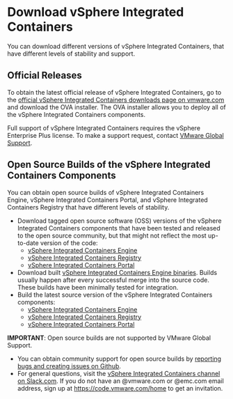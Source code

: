 # Download vSphere Integrated Containers #

You can download different versions of vSphere Integrated Containers, that have different levels of stability and support.

## Official Releases ##

To obtain the latest official release of vSphere Integrated Containers, go to the [official vSphere Integrated Containers downloads page on vmware.com](http://www.vmware.com/go/download-vic) and download the OVA installer. The OVA installer allows you to deploy all of the vSphere Integrated Containers components.

Full support of vSphere Integrated Containers requires the vSphere Enterprise Plus license. To make a support request, contact [VMware Global Support](https://www.vmware.com/support/product-support-centers.md). 

## Open Source Builds of the vSphere Integrated Containers Components ##

You can obtain open source builds of vSphere Integrated Containers Engine, vSphere Integrated Containers Portal, and vSphere Integrated Containers Registry that have different levels of stability.

 * Download tagged open source software (OSS) versions of the vSphere Integrated Containers components that have been tested and released to the open source community, but that might not reflect the most up-to-date version of the code: 
   * [vSphere Integrated Containers Engine](https://github.com/vmware/vic/releases)
   * [vSphere Integrated Containers Registry](https://github.com/vmware/harbor/releases)
   * [vSphere Integrated Containers Portal](https://github.com/vmware/admiral/releases)
 * Download built [vSphere Integrated Containers Engine binaries](https://bintray.com/vmware/vic-repo/build). Builds usually happen after every successful merge into the source code. These builds have been minimally tested for integration. 
 * Build the latest source version of the vSphere Integrated Containers components:
   * [vSphere Integrated Containers Engine](https://github.com/vmware/vic/blob/master/README.md#building)
   * [vSphere Integrated Containers Registry](https://github.com/vmware/harbor/blob/master/README.md)
   * [vSphere Integrated Containers Portal](https://github.com/vmware/admiral/blob/master/README.md)

**IMPORTANT**: Open source builds are not supported by VMware Global Support. 

- You can obtain community support for open source builds by [reporting bugs and creating issues on Github](https://github.com/vmware/vic-product#contributing-to-vsphere-integrated-containers). 
- For general questions, visit the [vSphere Integrated Containers channel on Slack.com](https://vmwarecode.slack.com/messages/vic-product). If you do not have an @vmware.com or @emc.com email address, sign up at https://code.vmware.com/home to get an invitation.